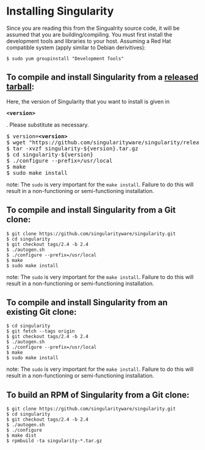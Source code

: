# Installing Singularity

Since you are reading this from the Singualrity source code, it will be
assumed that you are building/compiling. You must first
install the development tools and libraries to your host. Assuming a Red
Hat compatible system (apply similar to Debian derivitives):

```
$ sudo yum groupinstall "Development Tools"
```


## To compile and install Singularity from a [released tarball](https://github.com/singularityware/singularity/blob/master/.travis.yml):
Here, the version of Singularity that you want to install is given in <pre><b>&lt;version&gt;</b></pre>.  Please substitute as necessary.  
<pre>
$ version=<b>&lt;version&gt;</b>
$ wget "https://github.com/singularityware/singularity/releases/download/${version}/singularity-${version}.tar.gz"
$ tar -xvzf singularity-${version}.tar.gz
$ cd singularity-${version}
$ ./configure --prefix=/usr/local
$ make
$ sudo make install
</pre>

note: The `sudo` is very important for the `make install`. Failure to do this
will result in a non-functioning or semi-functioning installation.

## To compile and install Singularity from a Git clone:

```
$ git clone https://github.com/singularityware/singularity.git
$ cd singularity
$ git checkout tags/2.4 -b 2.4
$ ./autogen.sh
$ ./configure --prefix=/usr/local
$ make
$ sudo make install
```

note: The `sudo` is very important for the `make install`. Failure to do this
will result in a non-functioning or semi-functioning installation.

## To compile and install Singularity from an existing Git clone:

```
$ cd singularity
$ git fetch --tags origin
$ git checkout tags/2.4 -b 2.4
$ ./autogen.sh
$ ./configure --prefix=/usr/local
$ make
$ sudo make install
```

note: The `sudo` is very important for the `make install`. Failure to do this
will result in a non-functioning or semi-functioning installation.

## To build an RPM of Singularity from a Git clone:

```
$ git clone https://github.com/singularityware/singularity.git
$ cd singularity
$ git checkout tags/2.4 -b 2.4
$ ./autogen.sh
$ ./configure
$ make dist
$ rpmbuild -ta singularity-*.tar.gz
```
